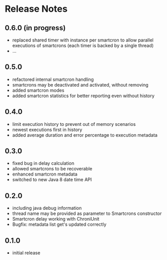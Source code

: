 Release Notes
=====================

0.6.0 (in progress)
-------------------
- replaced shared timer with instance per smartcron to allow parallel executions of smartcrons (each timer is backed by a single thread)
- ...

0.5.0
-----
- refactored internal smartcron handling
- smartcrons may be deactivated and activated, without removing
- added smartcron modes
- added smartcron statistics for better reporting even without history

0.4.0
-----
- limit execution history to prevent out of memory scenarios
- newest executions first in history
- added average duration and error percentage to execution metadata

0.3.0
-----
- fixed bug in delay calculation
- allowed smartcrons to be recoverable
- enhanced smartcron metadata
- switched to new Java 8 date time API

0.2.0
-----
- including java debug information
- thread name may be provided as parameter to Smartcrons constructor
- Smartcron delay working with ChroniUnit
- Bugfix: metadata list get's updated correctly

0.1.0
-----
- initial release